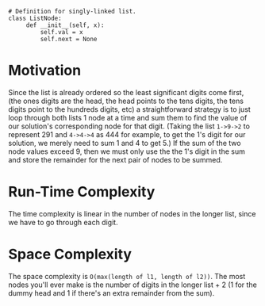 ```
# Definition for singly-linked list.
class ListNode:
     def __init__(self, x):
         self.val = x
         self.next = None
```

# Motivation
Since the list is already ordered so the least significant digits come first, (the ones digits are the head, the head points to the tens digits, the tens digits point to the hundreds digits, etc) a straightforward strategy is to just loop through both lists 1 node at a time and sum them to find the value of our solution's corresponding node for that digit. (Taking the list `1->9->2` to represent 291 and `4->4->4` as 444 for example, to get the 1's digit for our solution, we merely need to sum 1 and 4 to get 5.) If the sum of the two node values exceed 9, then we must only use the the 1's digit in the sum and store the remainder for the next pair of nodes to be summed. 

# Run-Time Complexity
The time complexity is linear in the number of nodes in the longer list, since we have to go through each digit.

# Space Complexity
The space complexity is `O(max(length of l1, length of l2))`. The most nodes you'll ever make is the number of digits in the longer list + 2 (1 for the dummy head and 1 if there's an extra remainder from the sum).